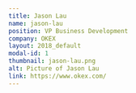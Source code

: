 ```yaml
---
title: Jason Lau
name: jason-lau
position: VP Business Development
company: OKEX
layout: 2018_default
modal-id: 1
thumbnail: jason-lau.png
alt: Picture of Jason Lau
link: https://www.okex.com/
---
```

